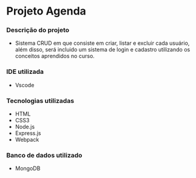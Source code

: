 # Projeto Agenda

### Descrição do projeto

- Sistema CRUD em que consiste em criar, listar e excluir cada usuário, além disso, será incluido um sistema de login e cadastro utilizando os conceitos aprendidos no curso.

### IDE utilizada

- Vscode

### Tecnologias utilizadas

- HTML
- CSS3
- Node.js
- Express.js
- Webpack

### Banco de dados utilizado

- MongoDB

